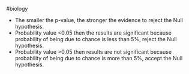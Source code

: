 #biology
- The smaller the p-value, the stronger the evidence to reject the Null hypothesis.
- Probability value <0.05 then the results are significant because probability of being due to chance is less than 5%, reject the Null hypothesis.
- Probability value >0.05 then results are not significant because probability of being due to chance is more than 5%, accept the Null hypothesis.